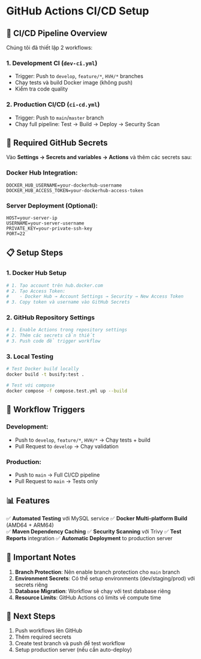 # GitHub Actions CI/CD Setup

## 🚀 CI/CD Pipeline Overview

Chúng tôi đã thiết lập 2 workflows:

### 1. **Development CI** (`dev-ci.yml`)
- Trigger: Push to `develop`, `feature/*`, `HVH/*` branches
- Chạy tests và build Docker image (không push)
- Kiểm tra code quality

### 2. **Production CI/CD** (`ci-cd.yml`)
- Trigger: Push to `main`/`master` branch
- Chạy full pipeline: Test → Build → Deploy → Security Scan

## 🔐 Required GitHub Secrets

Vào **Settings → Secrets and variables → Actions** và thêm các secrets sau:

### Docker Hub Integration:
```
DOCKER_HUB_USERNAME=your-dockerhub-username
DOCKER_HUB_ACCESS_TOKEN=your-dockerhub-access-token
```

### Server Deployment (Optional):
```
HOST=your-server-ip
USERNAME=your-server-username
PRIVATE_KEY=your-private-ssh-key
PORT=22
```

## 📋 Setup Steps

### 1. **Docker Hub Setup**
```bash
# 1. Tạo account trên hub.docker.com
# 2. Tạo Access Token:
#    - Docker Hub → Account Settings → Security → New Access Token
# 3. Copy token và username vào GitHub Secrets
```

### 2. **GitHub Repository Settings**
```bash
# 1. Enable Actions trong repository settings
# 2. Thêm các secrets cần thiết
# 3. Push code để trigger workflow
```

### 3. **Local Testing**
```bash
# Test Docker build locally
docker build -t busify:test .

# Test với compose
docker compose -f compose.test.yml up --build
```

## 🔄 Workflow Triggers

### Development:
- Push to `develop`, `feature/*`, `HVH/*` → Chạy tests + build
- Pull Request to `develop` → Chạy validation

### Production:
- Push to `main` → Full CI/CD pipeline
- Pull Request to `main` → Tests only

## 📊 Features

✅ **Automated Testing** với MySQL service
✅ **Docker Multi-platform Build** (AMD64 + ARM64)  
✅ **Maven Dependency Caching**
✅ **Security Scanning** với Trivy
✅ **Test Reports** integration
✅ **Automatic Deployment** to production server

## 🚨 Important Notes

1. **Branch Protection**: Nên enable branch protection cho `main` branch
2. **Environment Secrets**: Có thể setup environments (dev/staging/prod) với secrets riêng
3. **Database Migration**: Workflow sẽ chạy với test database riêng
4. **Resource Limits**: GitHub Actions có limits về compute time

## 🎯 Next Steps

1. Push workflows lên GitHub
2. Thêm required secrets
3. Create test branch và push để test workflow
4. Setup production server (nếu cần auto-deploy)
